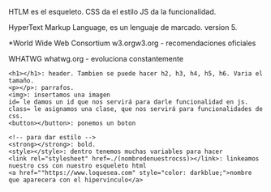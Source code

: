 HTLM es el esqueleto.
CSS da el estilo
JS da la funcionalidad.

HyperText Markup Language, es un lenguaje de marcado.
version 5.


*World Wide Web Consortium
w3.orgw3.org - recomendaciones oficiales

WHATWG whatwg.org - evoluciona constantemente

```
<h1></h1>: header. Tambien se puede hacer h2, h3, h4, h5, h6. Varia el tamaño.
<p></p>: parrafos.
<img>: insertamos una imagen
id= le damos un id que nos servirá para darle funcionalidad en js.
class= le asignamos una clase, que nos servirá para funcionalidades de css.
<button></button>: ponemos un boton

<!-- para dar estilo -->
<strong></strong>: bold.
<style></style>: dentro tenemos muchas variables para hacer
<link rel="stylesheet" href=./(nombredenuestrocss)></link>: linkeamos nuestro css con nuestro esqueleto html
<a href=""https://www.loquesea.com" style="color: darkblue;">nombre que aparecera con el hipervinculo</a> 
````
